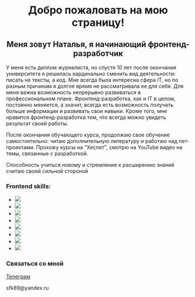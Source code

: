 <h1 align="center">Добро пожаловать на мою страницу! </h1>
<h2 align="center">Меня зовут Наталья, я начинающий фронтенд-разработчик</h2>

<p>У меня есть диплом журналиста, но спустя 10 лет после окончания университета я решилась кардинально сменить вид деятельности: писать не тексты, а код. Мне всегда была интересна сфера IT, но по разным причинам я долгое время не рассматривала ее для себя. Для меня важна возможность непрерывно развиваться в профессиональном плане. Фронтенд-разработка, как и IT в целом, постоянно меняется, а значит, всегда есть возможность получать больше информации и развивать свои навыки. Кроме того, мне нравится фронтенд-разработка тем, что всегда можно увидеть результат своей работы.</p>

<p>После окончания обучающего курса, продолжаю свое обучение самостоятельно: читаю дополнительную литературу и работаю над пет-проектами. Прохожу курсы на "Хеслет", смотрю на YouTube видео на темы, связанные с разработкой.</p>

<p>Способность учиться новому и стремление к расширению знаний считаю своей сильной стороной</p>
<h3> Frontend skills:</h3>
<ul list-decoration='none'>
<li><img src='https://img.shields.io/badge/html5-%23E34F26.svg?style=for-the-badge&logo=html5&logoColor=white'/></li>
<li><img src='https://img.shields.io/badge/css3-%231572B6.svg?style=for-the-badge&logo=css3&logoColor=white'/></li>
<li><img src='https://img.shields.io/badge/SASS-hotpink.svg?style=for-the-badge&logo=SASS&logoColor=white'/></li>
<li><img src='https://img.shields.io/badge/react-%2320232a.svg?style=for-the-badge&logo=react&logoColor=%2361DAFB'/></li>
<li><img src='https://img.shields.io/badge/React_Router-CA4245?style=for-the-badge&logo=react-router&logoColor=white'/></li>
<li><img src='https://img.shields.io/badge/React%20Hook%20Form-%23EC5990.svg?style=for-the-badge&logo=reacthookform&logoColor=white'/></li>
<li><img src='https://img.shields.io/badge/webpack-%238DD6F9.svg?style=for-the-badge&logo=webpack&logoColor=black'/></li>
<li><img src='https://img.shields.io/badge/javascript-%23323330.svg?style=for-the-badge&logo=javascript&logoColor=%23F7DF1E'/></li>
</ul>
<h3>Связаться со мной</h3>
<a href='https://t.me/nataliezaitceva'>Телеграм</a>
<p>sfk89@yandex.ru</p>
